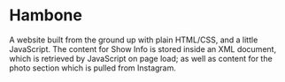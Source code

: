 # Hambone

A website built from the ground up with plain HTML/CSS, and a little JavaScript. The content for Show Info is stored inside an XML document, which is retrieved by JavaScript on page load; as well as content for the photo section which is pulled from Instagram.
